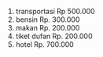 1. transportasi Rp 500.000
2. bensin Rp. 300.000
3. makan Rp. 200.000
4. tiket dufan Rp. 200.000
5. hotel Rp. 700.000
